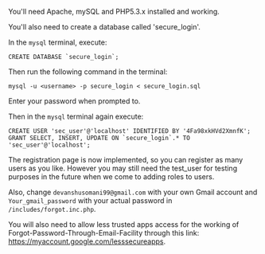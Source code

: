 
You'll need Apache, mySQL and PHP5.3.x installed and working. 

You'll also need to create a database called 'secure_login'.

In the `mysql` terminal, execute: 
```
CREATE DATABASE `secure_login`;
```

Then run the following command in the terminal:
```
mysql -u <username> -p secure_login < secure_login.sql
```

Enter your password when prompted to.

Then in the `mysql` terminal again execute:
```
CREATE USER 'sec_user'@'localhost' IDENTIFIED BY '4Fa98xkHVd2XmnfK';
GRANT SELECT, INSERT, UPDATE ON `secure_login`.* TO 'sec_user'@'localhost';
```

The registration page is now implemented, so you can register as many users as you like.  However you may still need the test_user for testing purposes in the future when we come to adding roles to users.

Also, change `devanshusomani99@gmail.com` with your own Gmail account and `Your_gmail_password` with your actual password in `/includes/forgot.inc.php`.

You will also need to allow less trusted apps access for the working of Forgot-Password-Through-Email-Facility through this link: https://myaccount.google.com/lesssecureapps.
